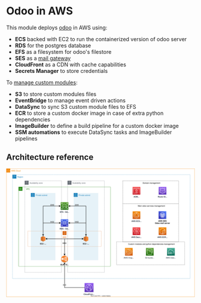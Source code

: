 # Odoo in AWS

This module deploys [odoo](https://odoo.com) in AWS using:

- **ECS** backed with EC2 to run the containerized version of odoo server
- **RDS** for the postgres database
- **EFS** as a filesystem for odoo's filestore
- **SES** as a [mail gateway](docs/ses_as_mail_gateway.md)
- **CloudFront** as a CDN with cache capabilities
- **Secrets Manager** to store credentials

To [manage custom modules](docs/custom_modules_management.md):

- **S3** to store custom modules files
- **EventBridge** to manage event driven actions
- **DataSync** to sync S3 custom module files to EFS
- **ECR** to store a custom docker image in case of extra python dependencies
- **ImageBuilder** to define a build pipeline for a custom docker image
- **SSM automations** to execute DataSync tasks and ImageBuilder pipelines

## Architecture reference

![Architecture diagram](images/Main.svg)
